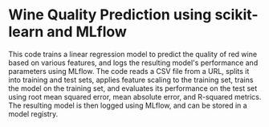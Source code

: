 # Wine Quality Prediction using scikit-learn and MLflow

This code trains a linear regression model to predict the quality of red wine based on various features, and logs the resulting model's performance and parameters using MLflow. The code reads a CSV file from a URL, splits it into training and test sets, applies feature scaling to the training set, trains the model on the training set, and evaluates its performance on the test set using root mean squared error, mean absolute error, and R-squared metrics. The resulting model is then logged using MLflow, and can be stored in a model registry.
